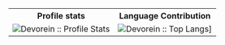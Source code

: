 
<table>
   <tr>
    <th>Profile stats  </th>
    <th>Language Contribution</th>
  </tr>
   <tr>
    <td><img alt="Devorein :: Profile Stats" src="https://github-readme-stats.vercel.app/api?username=cxvictor&show_icons=true&theme=radical"> </td>
    <td><img alt="Devorein :: Top Langs]" src="https://github-readme-stats.vercel.app/api/top-langs/?username=cxvictor&langs_count=10&theme=merko&layout=compact&hide=html"> </td>
</table>

